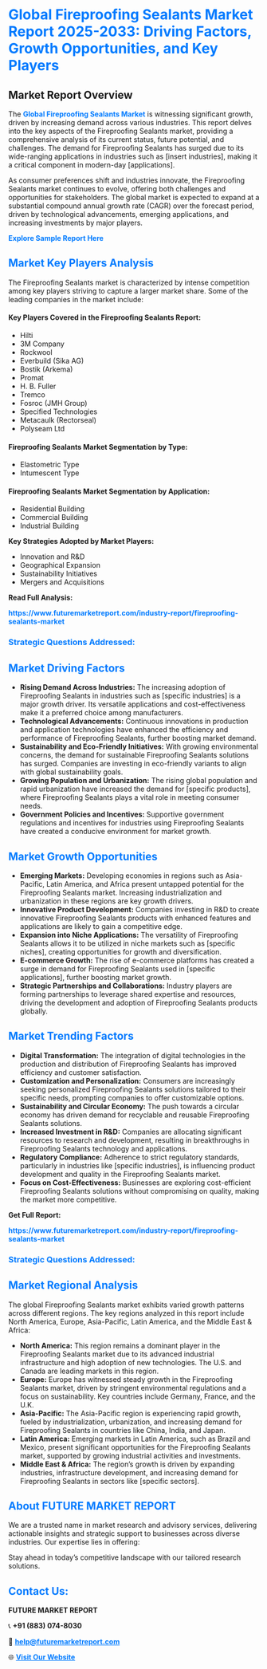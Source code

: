 <h1 style="color: #007BFF;">Global Fireproofing Sealants Market Report 2025-2033: Driving Factors, Growth Opportunities, and Key Players</h1>

<section id="overview">
<h2>Market Report Overview</h2>
<p>The <a href="https://www.futuremarketreport.com/industry-report/fireproofing-sealants-market" style="color: #007BFF; text-decoration: none;"><strong>Global Fireproofing Sealants Market</strong></a> is witnessing significant growth, driven by increasing demand across various industries. This report delves into the key aspects of the Fireproofing Sealants market, providing a comprehensive analysis of its current status, future potential, and challenges. The demand for Fireproofing Sealants has surged due to its wide-ranging applications in industries such as [insert industries], making it a critical component in modern-day [applications].</p>
<p>As consumer preferences shift and industries innovate, the Fireproofing Sealants market continues to evolve, offering both challenges and opportunities for stakeholders. The global market is expected to expand at a substantial compound annual growth rate (CAGR) over the forecast period, driven by technological advancements, emerging applications, and increasing investments by major players.</p>
</section>

<section id="overview">
<p><a href="https://www.futuremarketreport.com/request-sample/reportId=27457" style="color: #007BFF; text-decoration: none;"><strong>Explore Sample Report Here</strong></a></p>
</section>

<section id="key-players">
<h2 style="color: #007BFF;">Market Key Players Analysis</h2>
<p>The Fireproofing Sealants market is characterized by intense competition among key players striving to capture a larger market share. Some of the leading companies in the market include:</p>
<h4>Key Players Covered in the Fireproofing Sealants Report:</h4>
<ul><li>Hilti</li><li>3M Company</li><li>Rockwool</li><li>Everbuild (Sika AG)</li><li>Bostik (Arkema)</li><li>Promat</li><li>H. B. Fuller</li><li>Tremco</li><li>Fosroc (JMH Group)</li><li>Specified Technologies</li><li>Metacaulk (Rectorseal)</li><li>Polyseam Ltd</li></ul>
<h4>Fireproofing Sealants Market Segmentation by Type:</h4>
<ul><li>Elastometric Type</li><li>Intumescent Type</li></ul>

<h4>Fireproofing Sealants Market Segmentation by Application:</h4>
<ul><li>Residential Building</li><li>Commercial Building</li><li>Industrial Building</li></ul>
<p><strong>Key Strategies Adopted by Market Players:</strong></p>
<ul>
<li>Innovation and R&D</li>
<li>Geographical Expansion</li>
<li>Sustainability Initiatives</li>
<li>Mergers and Acquisitions</li>
</ul>
</section>

<section>
<p><strong>Read Full Analysis: </strong></p><a href="https://www.futuremarketreport.com/industry-report/fireproofing-sealants-market" style="color: #007BFF; text-decoration: none;"><strong>https://www.futuremarketreport.com/industry-report/fireproofing-sealants-market</strong></a>
<h3 style="color: #007BFF;">Strategic Questions Addressed:</h3>
</section>

<section id="driving-factors">
<h2 style="color: #007BFF;">Market Driving Factors</h2>
<ul>
<li><strong>Rising Demand Across Industries:</strong> The increasing adoption of Fireproofing Sealants in industries such as [specific industries] is a major growth driver. Its versatile applications and cost-effectiveness make it a preferred choice among manufacturers.</li>
<li><strong>Technological Advancements:</strong> Continuous innovations in production and application technologies have enhanced the efficiency and performance of Fireproofing Sealants, further boosting market demand.</li>
<li><strong>Sustainability and Eco-Friendly Initiatives:</strong> With growing environmental concerns, the demand for sustainable Fireproofing Sealants solutions has surged. Companies are investing in eco-friendly variants to align with global sustainability goals.</li>
<li><strong>Growing Population and Urbanization:</strong> The rising global population and rapid urbanization have increased the demand for [specific products], where Fireproofing Sealants plays a vital role in meeting consumer needs.</li>
<li><strong>Government Policies and Incentives:</strong> Supportive government regulations and incentives for industries using Fireproofing Sealants have created a conducive environment for market growth.</li>
</ul>
</section>

<section id="growth-opportunities">
<h2 style="color: #007BFF;">Market Growth Opportunities</h2>
<ul>
<li><strong>Emerging Markets:</strong> Developing economies in regions such as Asia-Pacific, Latin America, and Africa present untapped potential for the Fireproofing Sealants market. Increasing industrialization and urbanization in these regions are key growth drivers.</li>
<li><strong>Innovative Product Development:</strong> Companies investing in R&D to create innovative Fireproofing Sealants products with enhanced features and applications are likely to gain a competitive edge.</li>
<li><strong>Expansion into Niche Applications:</strong> The versatility of Fireproofing Sealants allows it to be utilized in niche markets such as [specific niches], creating opportunities for growth and diversification.</li>
<li><strong>E-commerce Growth:</strong> The rise of e-commerce platforms has created a surge in demand for Fireproofing Sealants used in [specific applications], further boosting market growth.</li>
<li><strong>Strategic Partnerships and Collaborations:</strong> Industry players are forming partnerships to leverage shared expertise and resources, driving the development and adoption of Fireproofing Sealants products globally.</li>
</ul>
</section>

<section id="trending-factors">
<h2 style="color: #007BFF;">Market Trending Factors</h2>
<ul>
<li><strong>Digital Transformation:</strong> The integration of digital technologies in the production and distribution of Fireproofing Sealants has improved efficiency and customer satisfaction.</li>
<li><strong>Customization and Personalization:</strong> Consumers are increasingly seeking personalized Fireproofing Sealants solutions tailored to their specific needs, prompting companies to offer customizable options.</li>
<li><strong>Sustainability and Circular Economy:</strong> The push towards a circular economy has driven demand for recyclable and reusable Fireproofing Sealants solutions.</li>
<li><strong>Increased Investment in R&D:</strong> Companies are allocating significant resources to research and development, resulting in breakthroughs in Fireproofing Sealants technology and applications.</li>
<li><strong>Regulatory Compliance:</strong> Adherence to strict regulatory standards, particularly in industries like [specific industries], is influencing product development and quality in the Fireproofing Sealants market.</li>
<li><strong>Focus on Cost-Effectiveness:</strong> Businesses are exploring cost-efficient Fireproofing Sealants solutions without compromising on quality, making the market more competitive.</li>
</ul>
</section>

<section>
<p><strong>Get Full Report: </strong></p><a href="https://www.futuremarketreport.com/industry-report/fireproofing-sealants-market" style="color: #007BFF; text-decoration: none;"><strong>https://www.futuremarketreport.com/industry-report/fireproofing-sealants-market</strong></a>
<h3 style="color: #007BFF;">Strategic Questions Addressed:</h3>
</section>


<section id="regional-analysis">
<h2 style="color: #007BFF;">Market Regional Analysis</h2>
<p>The global Fireproofing Sealants market exhibits varied growth patterns across different regions. The key regions analyzed in this report include North America, Europe, Asia-Pacific, Latin America, and the Middle East & Africa:</p>
<ul>
<li><strong>North America:</strong> This region remains a dominant player in the Fireproofing Sealants market due to its advanced industrial infrastructure and high adoption of new technologies. The U.S. and Canada are leading markets in this region.</li>
<li><strong>Europe:</strong> Europe has witnessed steady growth in the Fireproofing Sealants market, driven by stringent environmental regulations and a focus on sustainability. Key countries include Germany, France, and the U.K.</li>
<li><strong>Asia-Pacific:</strong> The Asia-Pacific region is experiencing rapid growth, fueled by industrialization, urbanization, and increasing demand for Fireproofing Sealants in countries like China, India, and Japan.</li>
<li><strong>Latin America:</strong> Emerging markets in Latin America, such as Brazil and Mexico, present significant opportunities for the Fireproofing Sealants market, supported by growing industrial activities and investments.</li>
<li><strong>Middle East & Africa:</strong> The region’s growth is driven by expanding industries, infrastructure development, and increasing demand for Fireproofing Sealants in sectors like [specific sectors].</li>
</ul>
</section>

<footer>
<h2 style="color: #007BFF;">About FUTURE MARKET REPORT</h2>
<p>We are a trusted name in market research and advisory services, delivering actionable insights and strategic support to businesses across diverse industries. Our expertise lies in offering:</p>

<p>Stay ahead in today’s competitive landscape with our tailored research solutions.</p>

<h2 style="color: #007BFF;">Contact Us:</h2>
<p><strong>FUTURE MARKET REPORT</strong></p>
<p>📞 <strong>+91 (883) 074-8030</strong></p>
<p>📧 <strong><a href="mailto:help@futuremarketreport.com" style="color: #007BFF;">help@futuremarketreport.com</a></strong></p>
<p>🌐 <strong><a href="https://www.futuremarketreport.com/" style="color: #007BFF;">Visit Our Website</a></strong></p>
</footer>